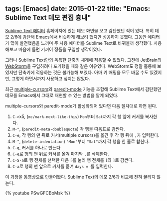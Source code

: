 tags: [Emacs]
date: 2015-01-22
title: "Emacs: Sublime Text 데모 편집 흉내"
---
[Sublime Text 에디터](http://www.sublimetext.com/) 홈페이지에 있는 데모 화면을 보고 감탄했던 적이 있다. 특히 데모 2/6에 감탄해 Emacs에서 비슷하게 해보려 했지만 성공하지 못했다. 그동안 에디터가 많이 발전했음을 느끼며 주 사용 에디터를 Sublime Text로 바꿔볼까 생각했다. 사용해보고 마음에 들면 기꺼이 정품을 구입할 생각이었다.<!--more-->

그러나 Sublime Text만의 독특한 단축키 체계에 적응할 수 없었다. 그전에 JetBrain의 [WebStorm](https://www.jetbrains.com/webstorm/)을 구입하려다 포기했을 때와 같은 이유였다. WebStorm도 정말 훌륭해 보였지만 단축키에 적응하는 것은 불가능해 보였다. 아마 키 매핑을 모두 바꿀 수도 있겠지만, 그렇게 하면서까지 사용하고 싶지는 않았다.

최근 [multiple-cursors](https://github.com/magnars/multiple-cursors.el)와 [paredit-mode](http://emacswiki.org/emacs/ParEdit) 기능을 조합해 Sublime Text에서 감탄했던 데모를 Emacs에서 그대로 재현할 수 있는 방법을 알게 되었다.

multiple-cursors와 paredit-mode가 활성화되어 있다면 다음 절차대로 하면 된다.

1. `C->`x5, (`mc/mark-next-like-this`) `Mon`부터 `Sat`까지 각 행 앞에 커서를 복사한다.
2. `M-"`, (`paredit-meta-doublequote`) 각 행을 따옴표로 감싼다.
3. `C-e`, 각 행의 맨 뒤로 커서(multiple cursors)를 옮긴 후 각 행 뒤에 `,`가 입력한다.
4. `M-^`, (`delete-indentation`) `"Mon"`부터 `"Sat"`까지 각 행을 한 줄로 합친다.
5. `C-g`, 커서를 하나로 만든다
6. `C-e`로 행의 맨 뒤로 커서를 옮겨 마지막 `,`를 삭제한다.
7. `C-S-a`로 행 전체를 선택한 다음 `[`를 눌러 행 전체를 `[`와 `]`로 감싼다.
8. `C-a`로 행의 맨 앞으로 커서를 옮겨 `days = `를 입력한다.

이 과정을 동영상으로 만들어봤다. Sublime Text의 데모 2/6과 비교해 전혀 꿀리지 않는다.

{% youtube PSwGFCBoMsk %}
